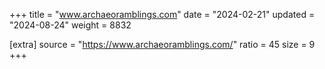 +++
title = "www.archaeoramblings.com"
date = "2024-02-21"
updated = "2024-08-24"
weight = 8832

[extra]
source = "https://www.archaeoramblings.com/"
ratio = 45
size = 9
+++
